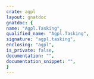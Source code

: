 ```yaml
---
crate: agpl
layout: gnatdoc
gnatdoc: {
name: "Agpl.Tasking",
qualified_name: "Agpl.Tasking",
signature: "agpl.tasking",
enclosing: "agpl",
is_private: false,
documentation: "",
documentation_snippet: "",
}
---
```

